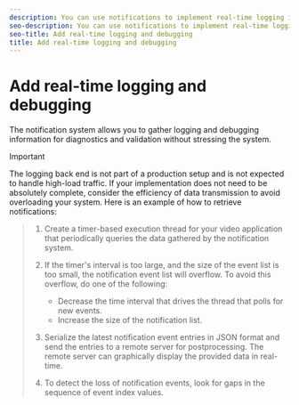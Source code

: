 ```yaml
---
description: You can use notifications to implement real-time logging in your video application.
seo-description: You can use notifications to implement real-time logging in your video application.
seo-title: Add real-time logging and debugging
title: Add real-time logging and debugging
---
```


# Add real-time logging and debugging

The notification system allows you to gather logging and debugging information for diagnostics and validation without stressing the system.

>[!IMPORTANT]
>
>The logging back end is not part of a production setup and is not expected to handle high-load traffic. If your implementation does not need to be absolutely complete, consider the efficiency of data transmission to avoid overloading your system.
Here is an example of how to retrieve notifications:

>1. Create a timer-based execution thread for your video application that periodically queries the data gathered by the  notification system.
>   
>1. If the timer's interval is too large, and the size of the event list is too small, the notification event list will overflow.
>   To avoid this overflow, do one of the following:
>    * Decrease the time interval that drives the thread that polls for new events.
>    * Increase the size of the notification list.
>   
>1. Serialize the latest notification event entries in JSON format and send the entries to a remote server for postprocessing.
>   The remote server can graphically display the provided data in real-time.
>   
>1. To detect the loss of notification events, look for gaps in the sequence of event index values.
>   <!-- Regarding this next statement? I don't think so... -->
 <!-- Each notification event has an index value that is automatically incremented by the 
<span class="codeph">session.NotificationHistory</span> class. -->
>   
>   
